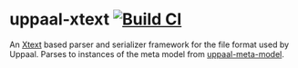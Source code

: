 # uppaal-xtext [![Build CI](https://github.com/uppaal-emf/uppaal-xtext/actions/workflows/build.yml/badge.svg)](https://github.com/uppaal-emf/uppaal-xtext/actions/workflows/build.yml)
An [Xtext](https://www.eclipse.org/Xtext/) based parser and serializer framework for the file format used by Uppaal.
Parses to instances of the meta model from [uppaal-meta-model](https://github.com/uppaal-emf/uppaal-meta-model).
